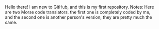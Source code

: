 Hello there! 
I am new to GitHub, and this is my first repository.
Notes:
Here are two Morse code translators.
the first one is completely coded by me, and the second one is another person's version, they are pretty much the same.
